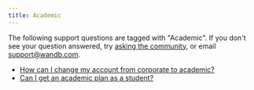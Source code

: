 ```yaml
---
title: Academic 
---
```

The following support questions are tagged with "Academic". If you don't see 
your question answered, try [asking the community](https://community.wandb.ai/), 
or email [support@wandb.com](mailto:support@wandb.com).

- [How can I change my account from corporate to academic?](change_account_from_corporate_academic.md)
- [Can I get an academic plan as a student?](academic_plan_student.md)
